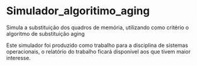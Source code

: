 # Simulador_algoritimo_aging
Simula a substituição dos quadros de memória, utilizando como critério o algoritmo de substituição aging

Este simulador foi produzido como trabalho para a disciplina de sistemas operacionais,
o relatório do trabalho ficará disponivel aos que tivem maior interesse.
